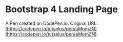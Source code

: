 # Bootstrap 4 Landing Page

A Pen created on CodePen.io. Original URL: [https://codepen.io/tutsplus/pen/aMpmZN](https://codepen.io/tutsplus/pen/aMpmZN).

